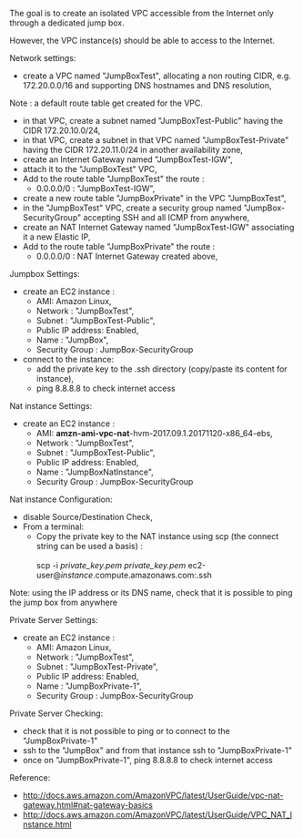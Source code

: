 The goal is to create an isolated VPC accessible from the Internet only through a dedicated jump box.

However, the VPC instance(s) should be able to access to the Internet.

Network settings:
- create a VPC named "JumpBoxTest", allocating a non routing CIDR, e.g. 172.20.0.0/16 and supporting DNS hostnames and DNS resolution,


Note : a default route table get created for the VPC.


- in that VPC, create a subnet named "JumpBoxTest-Public" having the CIDR 172.20.10.0/24,
- in that VPC, create a subnet in that VPC named "JumpBoxTest-Private" having the CIDR 172.20.11.0/24 in another availability zone,
- create an Internet Gateway named "JumpBoxTest-IGW",
- attach it to the "JumpBoxTest" VPC,
- Add to the route table "JumpBoxTest" the route :
  - 0.0.0.0/0 : "JumpBoxTest-IGW",
- create a new route table "JumpBoxPrivate" in the VPC "JumpBoxTest",
- in the "JumpBoxTest" VPC, create a security group named "JumpBox-SecurityGroup" accepting SSH and all ICMP from anywhere,
- create an NAT Internet Gateway named "JumpBoxTest-IGW" associating it a new Elastic IP,
- Add to the route table "JumpBoxPrivate" the route :
  - 0.0.0.0/0 : NAT Internet Gateway created above,

Jumpbox Settings:
- create an EC2 instance :
   - AMI: Amazon Linux,
   - Network : "JumpBoxTest",
   - Subnet : "JumpBoxTest-Public",
   - Public IP address: Enabled,
   - Name : "JumpBox",
   - Security Group : JumpBox-SecurityGroup
- connect to the instance:
  - add the private key to the .ssh directory (copy/paste its content for instance),
  - ping 8.8.8.8 to check internet access

Nat instance Settings:
- create an EC2 instance :
   - AMI: **amzn-ami-vpc-nat**-hvm-2017.09.1.20171120-x86_64-ebs,
   - Network : "JumpBoxTest",
   - Subnet : "JumpBoxTest-Public",
   - Public IP address: Enabled,
   - Name : "JumpBoxNatInstance",
   - Security Group : JumpBox-SecurityGroup
    
Nat instance Configuration:
- disable Source/Destination Check,
- From a terminal:
  - Copy the private key to the NAT instance using scp (the connect string can be used a basis) : <br/>   
    scp -i *private_key.pem* *private_key.pem* ec2-user@*instance*.compute.amazonaws.com:.ssh


Note: using the IP address or its DNS name, check that it is possible to ping the jump box from anywhere


Private Server Settings:
- create an EC2 instance :
   - AMI: Amazon Linux,
   - Network : "JumpBoxTest",
   - Subnet : "JumpBoxTest-Private",
   - Public IP address: Enabled,
   - Name : "JumpBoxPrivate-1",
   - Security Group : JumpBox-SecurityGroup

Private Server Checking:
- check that it is not possible to ping or to connect to the "JumpBoxPrivate-1"
- ssh to the "JumpBox" and from that instance ssh to "JumpBoxPrivate-1"
- once on "JumpBoxPrivate-1", ping 8.8.8.8 to check internet access


Reference:
- http://docs.aws.amazon.com/AmazonVPC/latest/UserGuide/vpc-nat-gateway.html#nat-gateway-basics
- http://docs.aws.amazon.com/AmazonVPC/latest/UserGuide/VPC_NAT_Instance.html
